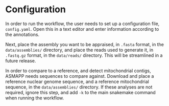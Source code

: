 # Configuration

In order to run the workflow, the user needs to set up a configuration file, `config.yaml`. Open this in a text editor and enter information according to the annotations. 

Next, place the assembly you want to be appraised, in `.fasta` format, in the `data/assemblies/` directory, and place the reads used to generate it, in `.fastq.gz` format, in the `data/reads/` directory. This will be streamlined in a future release.

In order to compare to a reference, and detect mitochondrial contigs, ASMAPP needs sequences to compare against.
Download and place a reference nuclear genome sequence, and a reference mitochondrial sequence, in the `data/assemblies/` directory. If these analyses are not required, ignore this step, and add `-k` to the main snakemake command when running the workflow.
